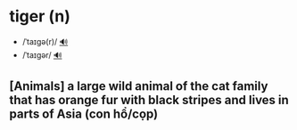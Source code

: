 # tiger (n)

- /ˈtaɪɡə(r)/ [🔊](https://www.oxfordlearnersdictionaries.com/media/english/uk_pron/p/pea/pear_/pear__gb_2.mp3)
- /ˈtaɪɡər/ [🔊](https://www.oxfordlearnersdictionaries.com/media/english/uk_pron/p/pea/pear_/pear__gb_2.mp3)

## [Animals] a large wild animal of the cat family that has orange fur with black stripes and lives in parts of Asia (con hổ/cọp)

